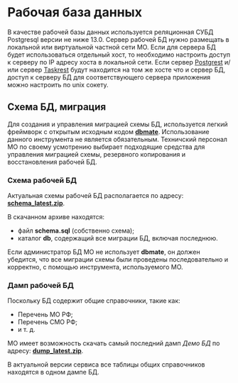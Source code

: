 # Рабочая база данных

В качестве рабочей базы данных используется реляционная СУБД Postgresql версии не ниже 13.0.
Сервер рабочей БД нужно размещать в локальной или виртуальной частной сети МО.
Если для сервера БД будет использоваться отдельный хост, то необходимо настроить доступ к
серверу по IP адресу хоста в локальной сети. Если сервер [Postgrest](./pg_rest.md) и/или
сервер [Taskrest](./task_rest.md) будут находится на том же хосте что и сервер БД, доступ к
серверу БД для соответствующего сервера приложения можно настроить по unix сокету.

## Схема БД, миграция

Для создания и управления миграцией схемы БД, используется легкий фреймворк с открытым
исходным кодом <a href="https://github.com/amacneil/dbmate/releases" target=_blank>__dbmate__</a>.
Использование данного инструмента не является обязательным. Техничский персонал МО по
своему усмотрению выбирает подходящие средства для управления миграцией схемы, резервного
копирования и восстановления рабочей БД.

### Схема рабочей БД

Актуальная схемы рабочей БД располагается по адресу:
<a href="http://omslite.site/static/db_mate/schema_latest.zip" target=_blank>__schema_latest.zip__</a>.

В скачанном архиве находятся:

- файл __schema.sql__ (собственно схема);
- каталог __db__, содержащий все миграции БД, включая последнюю.

Если администратор БД МО не использует __dbmate__, он должен убедится, что все миграции
схемы были проведены последовательно и корректно, с помощью инструмента, используемого МО.

### Дамп рабочей БД

Поскольку БД содержит общие справочники, такие как:

- Перечень МО РФ;
- Перечень СМО РФ;
- и т. д.

МО имеет возможность скачать самый последний дамп _Демо БД_ по адресу:
<a href="http://omslite.site/static/db_dump/dump_latest.zip" traget=_blank>__dump_latest.zip__</a>.

В актуальной версии сервиса все таблицы общих справочников находятся в одном дампе БД.
